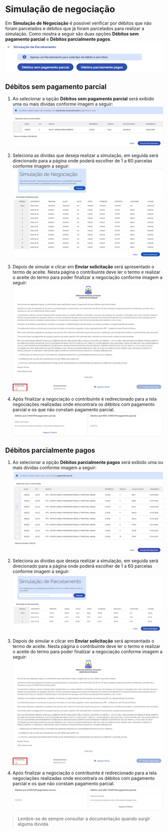 # Simulação de negociação
Em **Simulação de Negociação** é possível verificar por débitos que não foram parcelados e débitos que já
foram parcelados para realizar a simulação. Como mostra a seguir são duas opções **Débitos sem pagamento parcial** e 
**Débitos parcialmente pagos**.
![Projetos Docker existentes na máquina](./images/simulacao_parcelamento.png)

## Débitos sem pagamento parcial
   1. Ao selecionar a opção **Débitos sem pagamento parcial** será exibido uma ou mais dívidas conforme imagem a seguir:
   ![Projetos Docker existentes na máquina](./images/debito_nao_parcelado.png)

   2. Seleciona as dívidas que deseja realizar a simulação, em seguida será direcionado para a página onde poderá 
   escolher de 1 a 60 parcelas conforme imagem a seguir:
   ![Projetos Docker existentes na máquina](./images/simulacao_negociacao2.png)

   3. Depois de simular e clicar em **Enviar solicitação** será apresentado o termo de aceite. Nesta página o 
   contribuinte deve ler o termo e realizar o aceite do termo para poder finalizar a negociação conforme imagem a seguir:
   ![Projetos Docker existentes na máquina](./images/aceita_termo.png)

   4. Após finalizar a negociação o contribuinte é redirecionado para a tela negociações realizadas onde encontraŕa os 
   débitos com pagamento parcial e os que não constam pagamento parcial.
   ![Projetos Docker existentes na máquina](./images/tela_debitos_renegociados.png)

## Débitos parcialmente pagos
   1. Ao selecionar a opção **Débitos parcialmente pagos** será exibido uma ou mais dívidas conforme imagem a seguir:
   ![Projetos Docker existentes na máquina](./images/debitos_parcelados.png)

   2. Seleciona as dívidas que deseja realizar a simulação, em seguida será direcionado para a página onde poderá 
   escolher de 1 a 60 parcelas conforme imagem a seguir:
   ![Projetos Docker existentes na máquina](./images/parcelamento_pagos_parcial.png)

   3. Depois de simular e clicar em **Enviar solicitação** será apresentado o termo de aceite. Nesta página o 
   contribuinte deve ler o termo e realizar o aceite do termo para poder finalizar a negociação conforme imagem a seguir:
   ![Projetos Docker existentes na máquina](./images/aceita_termo.png)

   4. Após finalizar a negociação o contribuinte é redirecionado para a tela negociações realizadas onde encontraŕa os 
   débitos com pagamento parcial e os que não constam pagamento parcial.
   ![Projetos Docker existentes na máquina](./images/debitos_consta_pagamento_parcial_final.png)

> Lembre-se de sempre consultar a documentação quando surgir alguma dúvida.
